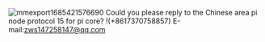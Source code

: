 ![mmexport1685421576690](https://github.com/pi-node/instructions/assets/92517215/d32da6be-92e1-4745-a383-54947ba437d0)
Could you please reply to the Chinese area pi node protocol 15 for pi core? !(+8617370758857) E-mail:zws147258147@qq.com